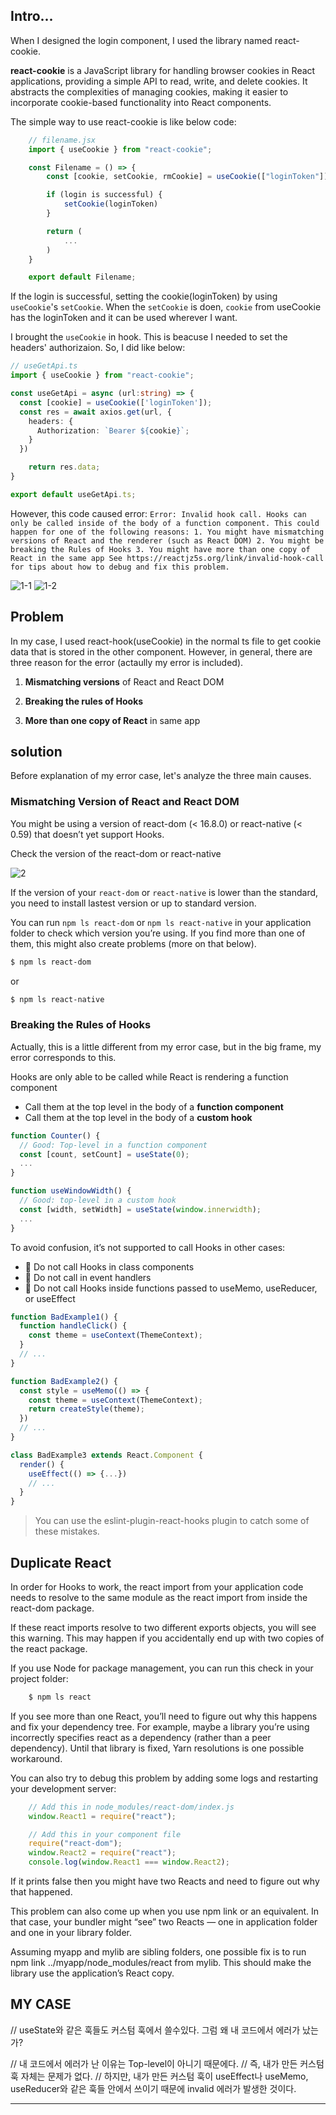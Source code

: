 ## Intro...
When I designed the login component, I used the library named react-cookie. 

**react-cookie** is a JavaScript library for handling browser cookies in React applications, providing a simple API to read, write, and delete cookies. It abstracts the complexities of managing cookies, making it easier to incorporate cookie-based functionality into React components.

The simple way to use react-cookie is like below code:

```jsx
	// filename.jsx
	import { useCookie } from "react-cookie";

	const Filename = () => {
		const [cookie, setCookie, rmCookie] = useCookie(["loginToken"]);

		if (login is successful) {
			setCookie(loginToken)
		}

		return (
			...
		)
	}

	export default Filename;
```

If the login is successful, setting the cookie(loginToken) by using `useCookie`'s `setCookie`. When the `setCookie` is doen, `cookie` from useCookie has the loginToken and it can be used wherever I want.

I brought the `useCookie` in hook. This is beacuse I needed to set the headers' authorizaion. So, I did like below:

```ts
// useGetApi.ts
import { useCookie } from "react-cookie";

const useGetApi = async (url:string) => {
  const [cookie] = useCookie(['loginToken']);
  const res = await axios.get(url, {
    headers: {
      Authorization: `Bearer ${cookie}`;
    }
  })

	return res.data;
}

export default useGetApi.ts;
```

However, this code caused error: `Error: Invalid hook call. Hooks can only be called inside of the body of a function component. This could happen for one of the following reasons: 1. You might have mismatching versions of React and the renderer (such as React DOM) 2. You might be breaking the Rules of Hooks 3. You might have more than one copy of React in the same app See https://reactjz5s.org/link/invalid-hook-call for tips about how to debug and fix this problem.`

![1-1](https://github.com/jinscodes/Blog_nextJS/assets/87598134/3b68081c-8a7a-4c0a-956c-48e6e85aba2b)
![1-2](https://github.com/jinscodes/Blog_nextJS/assets/87598134/5170eded-841c-4319-8893-64ccbb44b0ad)

## Problem
In my case, I used react-hook(useCookie) in the normal ts file to get cookie data that is stored in the other component. However, in general, there are three reason for the error (actaully my error is included).

1. **Mismatching versions** of React and React DOM

2. **Breaking the rules of Hooks**

3. **More than one copy of React** in same app


## solution
Before explanation of my error case, let's analyze the three main causes.

### Mismatching Version of React and React DOM
You might be using a version of react-dom (< 16.8.0) or react-native (< 0.59) that doesn’t yet support Hooks.

Check the version of the react-dom or react-native

![2](https://github.com/jinscodes/Blog_nextJS/assets/87598134/b59d62c4-95e3-40ab-8a7c-14e0913bc9f7)

If the version of your `react-dom` or `react-native` is lower than the standard, you need to install lastest version or up to standard version.

You can run `npm ls react-dom` or `npm ls react-native` in your application folder to check which version you’re using. If you find more than one of them, this might also create problems (more on that below).

```bash
$ npm ls react-dom
```

or 

```bash
$ npm ls react-native
```

### Breaking the Rules of Hooks
Actually, this is a little different from my error case, but in the big frame, my error corresponds to this.

Hooks are only able to be called while React is rendering a function component
- Call them at the top level in the body of a **function component**
- Call them at the top level in the body of a **custom hook**

```jsx
function Counter() {
  // Good: Top-level in a function component
  const [count, setCount] = useState(0);
  ...
}

function useWindowWidth() {
  // Good: top-level in a custom hook
  const [width, setWidth] = useState(window.innerwidth);
  ...
}
```

To avoid confusion, it’s not supported to call Hooks in other cases:

- 🚨 Do not call Hooks in class components
- 🚨 Do not call in event handlers
- 🚨 Do not call Hooks inside functions passed to useMemo, useReducer, or useEffect

```jsx
function BadExample1() {
  function handleClick() {
    const theme = useContext(ThemeContext);
  }
  // ...
}

function BadExample2() {
  const style = useMemo(() => {
    const theme = useContext(ThemeContext);
    return createStyle(theme);
  })
  // ...
}

class BadExample3 extends React.Component {
  render() {
    useEffect(() => {...})
    // ...
  }
}
```

> You can use the eslint-plugin-react-hooks plugin to catch some of these mistakes.

## Duplicate React
In order for Hooks to work, the react import from your application code needs to resolve to the same module as the react import from inside the react-dom package.

If these react imports resolve to two different exports objects, you will see this warning. This may happen if you accidentally end up with two copies of the react package.

If you use Node for package management, you can run this check in your project folder:

```bash
	$ npm ls react
```

If you see more than one React, you’ll need to figure out why this happens and fix your dependency tree. For example, maybe a library you’re using incorrectly specifies react as a dependency (rather than a peer dependency). Until that library is fixed, Yarn resolutions is one possible workaround.

You can also try to debug this problem by adding some logs and restarting your development server:

```js
	// Add this in node_modules/react-dom/index.js
	window.React1 = require("react");

	// Add this in your component file
	require("react-dom");
	window.React2 = require("react");
	console.log(window.React1 === window.React2);
```

If it prints false then you might have two Reacts and need to figure out why that happened.

This problem can also come up when you use npm link or an equivalent. In that case, your bundler might “see” two Reacts — one in application folder and one in your library folder.

Assuming myapp and mylib are sibling folders, one possible fix is to run npm link ../myapp/node_modules/react from mylib. This should make the library use the application’s React copy.

## MY CASE

// useState와 같은 훅들도 커스텀 훅에서 쓸수있다. 그럼 왜 내 코드에서 에러가 났는가?

// 내 코드에서 에러가 난 이유는 Top-level이 아니기 때문에다.
// 즉, 내가 만든 커스텀 훅 자체는 문제가 없다.
// 하지만, 내가 만든 커스텀 훅이 useEffect나 useMemo, useReducer와 같은 훅들 안에서 쓰이기 때문에 invalid 에러가 발생한 것이다.

---
[](https://legacy.reactjs.org/warnings/invalid-hook-call-warning.html)